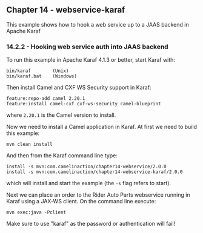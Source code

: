 Chapter 14 - webservice-karaf
--------------------------

This example shows how to hook a web service up to a JAAS backend in Apache Karaf

### 14.2.2 - Hooking web service auth into JAAS backend

To run this example in Apache Karaf 4.1.3 or better, start Karaf with:

    bin/karaf        (Unix)
    bin/karaf.bat    (Windows)

Then install Camel and CXF WS Security support in Karaf:

    feature:repo-add camel 2.20.1
    feature:install camel-cxf cxf-ws-security camel-blueprint

where `2.20.1` is the Camel version to install.

Now we need to install a Camel application in Karaf.
At first we need to build this example:

    mvn clean install

And then from the Karaf command line type:

    install -s mvn:com.camelinaction/chapter14-webservice/2.0.0
    install -s mvn:com.camelinaction/chapter14-webservice-karaf/2.0.0

which will install and start the example (the `-s` flag refers to start).

Next we can place an order to the Rider Auto Parts webservice running in Karaf using a JAX-WS client. On the command line execute:

    mvn exec:java -Pclient

Make sure to use "karaf" as the password or authentication will fail!
